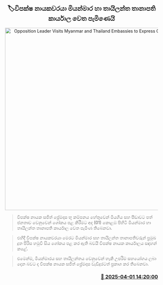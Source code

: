 <p align='center'><b><h2 align='center' title='Opposition Leader Visits Myanmar and Thailand Embassies to Express Condolences'>🏷විපක්ෂ නායකවරයා මියන්මාර හා තායිලන්ත තානාපති කාර්යාල වෙත පැමිණෙයි</h2></b></p>
<p align='center'><img src='https://helakuru.sgp1.cdn.digitaloceanspaces.com/esana/images/lib/sajith-miyanmar.jpg' width='600' alt='Opposition Leader Visits Myanmar and Thailand Embassies to Express Condolences'></p>

> විපක්ෂ නායක සජිත් ප්‍රේමදාස භූ කම්පනය හේතුවෙන් මියගිය සහ පීඩාවට පත් ජනතාව වෙනුවෙන් ශෝකය පළ කිරීමට අද (01) කොළඹ පිහිටි මියන්මාර හා තායිලන්ත තානාපති කාර්යාල වෙත පැමිණ තිබෙනවා.

> එහිදී විපක්ෂ නායකවරයා මෙරට මියන්මාර සහ තායිලන්ත තානාපතිවරුන් ප්‍රමුඛ දූත පිරිස හමුවී සිය ශෝකය පළ කර ඇති බවයි විපක්ෂ නායක කාර්යාලය සඳහන් කළේ.

> එමෙන්ම, මියන්මාරය සහ තායිලන්තය වෙනුවෙන් හැකි උපරිම සහයෝගය ලබා දෙන බවට ද විපක්ෂ නායක සජිත් ප්‍රේමදාස වැඩිදුරටත් ප්‍රකාශ කර තිබෙනවා.



<h3 align='right'><a href='https://www.helakuru.lk/esana/p/108849/'>📅 2025-04-01 14:20:00</a></h3>
